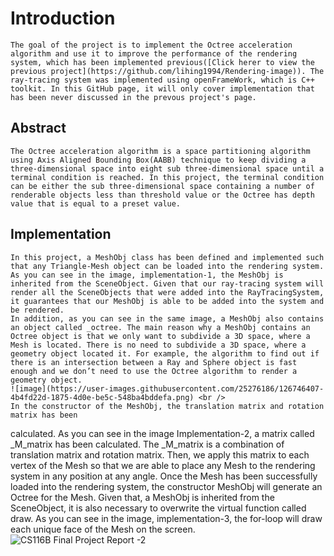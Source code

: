# Introduction
    The goal of the project is to implement the Octree acceleration algorithm and use it to improve the performance of the rendering system, which has been implemented previous([Click herer to view the previous project](https://github.com/lihing1994/Rendering-image)). The ray-tracing system was implemented using openFrameWork, which is C++ toolkit. In this GitHub page, it will only cover implementation that has been never discussed in the prevous project's page.

## Abstract
    The Octree acceleration algorithm is a space partitioning algorithm using Axis Aligned Bounding Box(AABB) technique to keep dividing a three-dimensional space into eight sub three-dimensional space until a terminal condition is reached. In this project, the terminal condition can be either the sub three-dimensional space containing a number of renderable objects less than threshold value or the Octree has depth value that is equal to a preset value. 

## Implementation
    In this project, a MeshObj class has been defined and implemented such that any Triangle-Mesh object can be loaded into the rendering system. As you can see in the image, implementation-1, the MeshObj is inherited from the SceneObject. Given that our ray-tracing system will render all the SceneObjects that were added into the RayTracingSystem, it guarantees that our MeshObj is able to be added into the system and be rendered. 
    In addition, as you can see in the same image, a MeshObj also contains an object called _octree. The main reason why a MeshObj contains an Octree object is that we only want to subdivide a 3D space, where a Mesh is located. There is no need to subdivide a 3D space, where a geometry object located it. For example, the algorithm to find out if there is an intersection between a Ray and Sphere object is fast enough and we don’t need to use the Octree algorithm to render a geometry object.  
    ![image](https://user-images.githubusercontent.com/25276186/126746407-4b4fd22d-1875-4d0e-be5c-548ba4bddefa.png) <br />
    In the constructor of the MeshObj, the translation matrix and rotation matrix has been
calculated. As you can see in the image Implementation-2, a matrix called _M_matrix has
been calculated. The _M_matrix is a combination of translation matrix and rotation matrix.
Then, we apply this matrix to each vertex of the Mesh so that we are able to
place any Mesh to the rendering system in any position at any angle. Once the Mesh has been
successfully loaded into the rendering system, the constructor MeshObj will generate an
Octree for the Mesh. Given that, a MeshObj is inherited from the SceneObject, it is also
necessary to overwrite the virtual function called draw. As you can see in the image,
implementation-3, the for-loop will draw each unique face of the Mesh on the screen.
 ![CS116B Final Project Report -2](https://user-images.githubusercontent.com/25276186/126746527-e15c9ea9-3d2a-4ba7-bba7-b6a86b42df1f.jpg)

